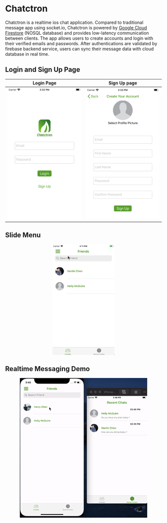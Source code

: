 # Chatctron
Chatctron is a realtime ios chat application. Compared to traditional message app using socket.io, Chatctron is powered by [Google Cloud Firestore](https://firebase.google.com/docs/firestore) (NOSQL database) and provides low-latency communication between clients. The app allows users to create accounts and login with their verified emails and passwords. After authentications are validated by firebase backend service, users can sync their message data with cloud database in real time.

## Login and Sign Up Page
Login Page             |  Sign Up page
:-------------------------:|:-------------------------:
| ![alt text](./images/login.png) | ![alt text](./images/signup.png) |

## Slide Menu
<p align = "center">
<img src="./images/sidemenu.gif" alt="alt text" width="200"/>
</p>

## Realtime Messaging Demo 
<p align = "center">
<img src="./images/chatdemo.gif" alt="alt text", height = "450"/>
</p>



